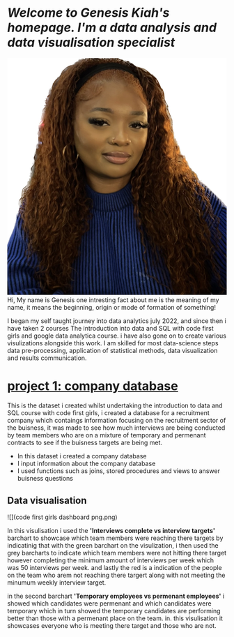 #  *Welcome to Genesis Kiah's homepage. I'm a data analysis and data visualisation specialist*
![](IMG_8253.jpg) Hi, My name is Genesis one intresting fact about me is the meaning of my name, it means the beginning, origin or mode of formation of something! 

I began my self taught journey into data analytics july 2022, and since then i have taken 2 courses The introduction into data and SQL with code first girls and google data analytica course. i have also gone on to create various visulizations alongside this work. I am skilled for most data-science steps data pre-processing, application of statistical methods, data visualization and results communication.


# [project 1: company database](https://github.com/Genesiskiah/company-)

This is the dataset i created whilst undertaking the introduction to data and SQL course with code first girls, i created a database for a recruitment company which contaings information focusing on the recruitment sector of the buisness, it was made to see how much interviews are being conducted by team members who are on a mixture of temporary and permenant contracts to see if the buisness targets are being met. 

* In this dataset i created a company database 
* I input information about the company database 
* I used functions such as joins, stored procedures and views to answer buisness questions 

## Data visualisation 
![](code first girls dashboard png.png) 

In this visulisation i used the **'Interviews complete vs interview targets'** barchart to showcase which team members were reaching there targets by indicatinig that with the green barchart on the visulization, i then used the grey barcharts to indicate which team members were not hitting there target however completing the minimum amount of interviews per week which was 50 interviews per week. and lastly the red is a indication of the people on the team who arem not reaching there targert along with not meeting the minumum weekly interview target. 

in the second barchart **'Temporary employees vs permenant employees'** i showed which candidates were permenant and which candidates were temporary which in turn showed the temporary candidates are performing better than those with a permenant place on the team. in. this visulisation it showcases everyone who is meeting there target and those who are not. 
